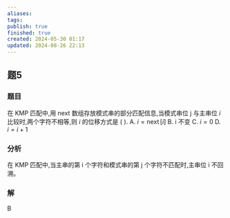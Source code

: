 ```yaml
---
aliases: 
tags: 
publish: true
finished: true
created: 2024-05-30 01:17
updated: 2024-08-26 22:13
---
```

## 题5
### 题目
在 KMP 匹配中,用 next 数组存放模式串的部分匹配信息,当模式串位 $\mathrm{j}$ 与主串位 $i$ 比较时,两个字符不相等,则 $i$ 的位移方式是 ( ).
A. $i = \operatorname{next}\lbrack  i\rbrack$ 
B. $\mathrm{i}$ 不变 
C. $i = 0$ 
D. $i = i + 1$
### 分析
在 KMP 匹配中,当主串的第 $\mathrm{i}$ 个字符和模式串的第 $\mathrm{j}$ 个字符不匹配时,主串位 $\mathrm{i}$ 不回溯。
### 解
B